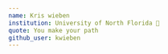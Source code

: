 ```yaml
---
name: Kris wieben
institution: University of North Florida 🚩
quote: You make your path
github_user: kwieben
---
```

